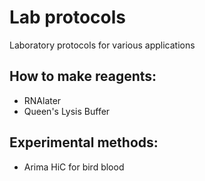 # Lab protocols
Laboratory protocols for various applications

## How to make reagents:
- RNAlater
- Queen's Lysis Buffer

## Experimental methods:
- Arima HiC for bird blood

